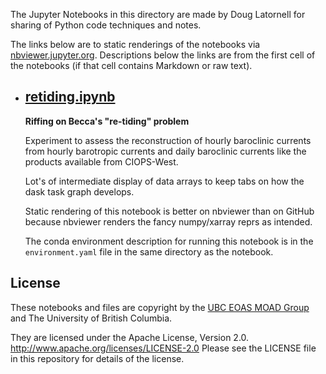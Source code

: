 The Jupyter Notebooks in this directory are made by
Doug Latornell for sharing of Python code techniques
and notes.

The links below are to static renderings of the notebooks via
[nbviewer.jupyter.org](https://nbviewer.org/).
Descriptions below the links are from the first cell of the notebooks
(if that cell contains Markdown or raw text).

* ## [retiding.ipynb](https://nbviewer.org/github/SalishSeaCast/analysis-doug/blob/main/notebooks/becca-retiding/retiding.ipynb)  
    
    **Riffing on Becca's "re-tiding" problem**
    
    Experiment to assess the reconstruction of hourly baroclinic currents
    from hourly barotropic currents and daily baroclinic currents like
    the products available from CIOPS-West.
    
    Lot's of intermediate display of data arrays to keep tabs on how the
    dask task graph develops.
    
    Static rendering of this notebook is better on nbviewer than on GitHub
    because nbviewer renders the fancy numpy/xarray reprs as intended.
    
    The conda environment description for running this notebook is in the
    `environment.yaml` file in the same directory as the notebook.


## License

These notebooks and files are copyright by the
[UBC EOAS MOAD Group](https://github.com/UBC-MOAD/docs/blob/main/CONTRIBUTORS.rst)
and The University of British Columbia.

They are licensed under the Apache License, Version 2.0.
http://www.apache.org/licenses/LICENSE-2.0
Please see the LICENSE file in this repository for details of the license.
